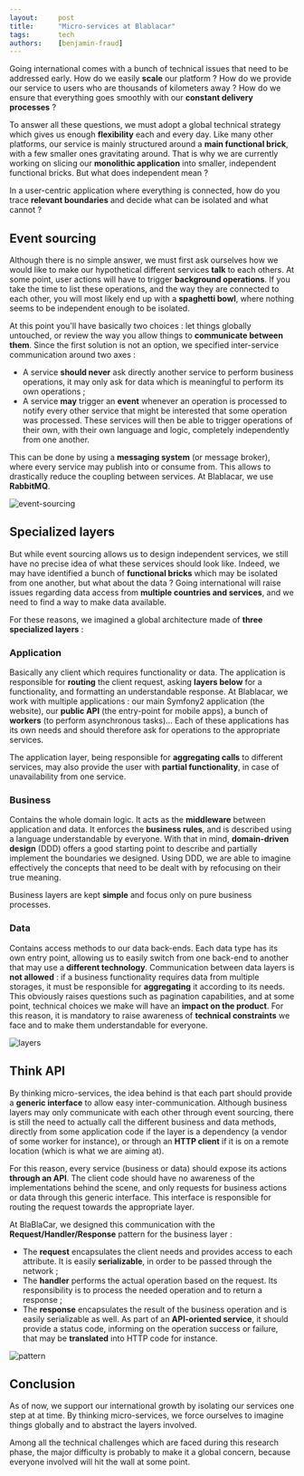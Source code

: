 ```yaml
---
layout:     post
title:      "Micro-services at Blablacar"
tags:       tech
authors:    [benjamin-fraud]
---
```


Going international comes with a bunch of technical issues that need to be addressed early. How do we easily **scale** our platform ? How do we
 provide our service to users who are thousands of kilometers away ? How do we ensure that everything goes smoothly with our **constant
 delivery processes** ?

To answer all these questions, we must adopt a global technical strategy which gives us enough **flexibility** each and every day. Like many other
  platforms, our service is mainly structured around a **main functional brick**, with a few smaller ones gravitating around. That is why we are
currently working on slicing our **monolithic application** into smaller, independent functional bricks. But what does independent mean ?

In a user-centric application where everything is connected, how do you trace **relevant boundaries** and decide what can be isolated and what cannot ?

## Event sourcing

Although there is no simple answer, we must first ask ourselves how we would like to make our hypothetical different services **talk** to each others.
At some point, user actions will have to trigger **background operations**. If you take the time to list these operations, and the way they are connected
 to each other, you will most likely end up with a **spaghetti bowl**, where nothing seems to be independent enough to be isolated.

At this point you'll have basically two choices : let things globally untouched, or review the way you allow things to **communicate between them**.
Since the first solution is not an option, we specified inter-service communication around two axes :

* A service **should never** ask directly another service to perform business operations, it may only ask for data which is meaningful to perform its
 own operations ;
* A service **may** trigger an **event** whenever an operation is processed to notify every other service that might be interested that some
 operation was processed. These services will then be able to trigger operations of their own, with their own language and logic, completely
 independently from one another.

This can be done by using a **messaging system** (or message broker), where every service may publish into or consume from. This allows
to drastically reduce the coupling between services. At Blablacar, we use **RabbitMQ**.

![event-sourcing](../../images/2014-12-12-event-sourcing.png)

## Specialized layers

But while event sourcing allows us to design independent services, we still have no precise idea of what these services should look like.
Indeed, we may have identified a bunch of **functional bricks** which may be isolated from one another, but what about the data ? Going international
will raise issues regarding data access from **multiple countries and services**, and we need to find a way to make data available.

For these reasons, we imagined a global architecture made of **three specialized layers** :

### Application

Basically any client which requires functionality or data. The application is responsible for **routing** the client request,
asking **layers below** for a functionality, and formatting an understandable response. At Blablacar, we work with multiple applications :
 our main Symfony2 application (the website), our **public API** (the entry-point for mobile apps), a bunch of **workers** (to perform asynchronous tasks)...
Each of these applications has its own needs and should therefore ask for operations to the appropriate services.

The application layer, being responsible for **aggregating calls** to different services, may also provide the user with **partial functionality**, in case of
unavailability from one service.

### Business

Contains the whole domain logic. It acts as the **middleware** between application and data. It enforces the **business rules**, and is
described using a language understandable by everyone. With that in mind, **domain-driven design** (DDD) offers a good starting point to
describe and partially implement the boundaries we designed. Using DDD, we are able to imagine effectively the concepts that need to be dealt
with by refocusing on their true meaning.

Business layers are kept **simple** and focus only on pure business processes.

### Data

Contains access methods to our data back-ends. Each data type has its own entry point, allowing us to easily switch from one back-end
 to another that may use a **different technology**. Communication between data layers is **not allowed** : if a business functionality requires
 data from multiple storages, it must be responsible for **aggregating** it according to its needs. This obviously raises questions such as pagination
 capabilities, and at some point, technical choices we make will have an **impact on the product**. For this reason, it is mandatory to raise
 awareness of **technical constraints** we face and to make them understandable for everyone.

![layers](../../images/2014-12-12-layers.png)

## Think API

By thinking micro-services, the idea behind is that each part should provide a **generic interface** to allow easy inter-communication.
Although business layers may only communicate with each other through event sourcing, there is still the need to actually call the
different business and data methods, directly from some application code if the layer is a dependency (a vendor of some worker for instance),
or through an **HTTP client** if it is on a remote location (which is what we are aiming at).

For this reason, every service (business or data) should expose its actions **through an API**. The client code should have no awareness of the implementations
behind the scene, and only requests for business actions or data through this generic interface. This interface is responsible for routing the request
towards the appropriate layer.

At BlaBlaCar, we designed this communication with the **Request/Handler/Response** pattern for the business layer :

* The **request** encapsulates the client needs and provides access to each attribute. It is easily **serializable**, in order to be passed through the
network ;
* The **handler** performs the actual operation based on the request. Its responsibility is to process the needed operation and to return a response ;
* The **response** encapsulates the result of the business operation and is easily serializable as well. As part of an **API-oriented service**, it should
provide a status code, informing on the operation success or failure, that may be **translated** into HTTP code for instance.

![pattern](../../images/2014-12-12-pattern.png)

## Conclusion

As of now, we support our international growth by isolating our services one step at at time. By thinking micro-services, we force ourselves to
imagine things globally and to abstract the layers involved.

Among all the technical challenges which are faced during this research phase, the major difficulty is probably to make it a global concern,
because everyone involved will hit the wall at some point.